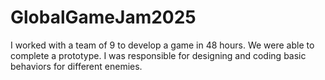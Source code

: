 # GlobalGameJam2025
I worked with a team of 9 to develop a game in 48 hours. We were able to complete a prototype. I was responsible for designing and coding basic behaviors for different enemies.

